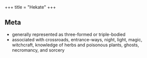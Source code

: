 +++
title = "Hekate"
+++

## Meta
-  generally represented as three-formed or triple-bodied
-  associated with crossroads, entrance-ways, night, light, magic, witchcraft, knowledge of herbs and poisonous plants, ghosts, necromancy, and sorcery
 